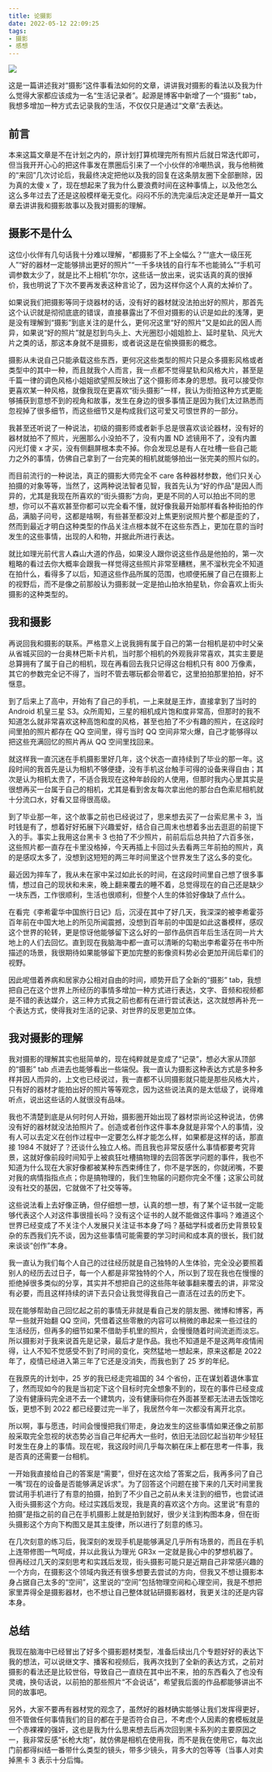 ```yaml
---
title: 论摄影
date: 2022-05-12 22:09:25
tags:
- 摄影
- 感想
---
```


![](/images/qiniu_img/Picture1.jpg)

这是一篇讲述我对“摄影”这件事看法如何的文章，讲讲我对摄影的看法以及我为什么觉得大家都应该成为一名“生活记录者”。起源是博客中新增了一个“摄影” tab，我想多增加一种方式去记录我的生活，不仅仅只是通过“文章”去表达。


## 前言
本来这篇文章是不在计划之内的，原计划打算梳理完所有照片后就日常迭代即可，但当我开开心心的把这件事发在票圈后引来了一个小伙伴的冷嘲热讽，我与他稍微的“来回”几次讨论后，我最终决定把他以及我的回复在这条朋友圈下全部删除，因为真的太傻 x 了，现在想起来了我为什么要浪费时间在这种事情上，以及他怎么这么多年过去了还是这般模样毫无变化。闷闷不乐的洗完澡后决定还是单开一篇文章去讲讲我和摄影故事以及我对摄影的理解。

## 摄影不是什么
这位小伙伴有几句话我十分难以理解，“都摄影了不上全幅么？”“底大一级压死人”“好的器材一定能够排出更好的照片”“一千多块钱的自行车不也能骑么”“手机可调参数太少了，就是比不上相机”尔尔，这些话一放出来，说实话真的真的很掉价，我也明说了下次不要再发表这种言论了，因为这样你这个人真的太掉价了。

如果说我们把摄影等同于烧器材的话，没有好的器材就没法拍出好的照片，那首先这个认识就是彻彻底底的错误，直接暴露出了不但对摄影的认识是如此的浅薄，更是没有理解到“摄影”到底关注的是什么，更何况这里“好的照片”又是如此的因人而异，如果说“好的照片”就是怼到鸟头上、大光圈怼小姐姐脸上、延时星轨、风光大片之类的话，那这本身就不是摄影，或者说这是在偷换摄影的概念。

摄影从未说自己只能承载这些东西，更何况这些类型的照片只是众多摄影风格或者类型中的其中一种，而且就我个人而言，我一点都不觉得星轨和风格大片，甚至是千篇一律的调色风格小姐姐欲望照反映出了这个摄影师本身的思想。我可以接受你更喜欢某一种风格，就像我现在更喜欢“街头摄影”一样，我认为街拍这种方式更能够捕获到意想不到的视角和故事，发生在身边的很多事情正是因为我们太过熟悉而忽视掉了很多细节，而这些细节又是构成我们这可爱又可恨世界的一部分。

我甚至还听说了一种说法，初级的摄影师或者新手总是很喜欢谈论器材，没有好的器材就拍不了照片，光圈那么小没拍不了，没有内置 ND 滤镜用不了，没有内置闪光灯傻 x 才买，没有侧翻屏根本卖不掉。你会发现总是有人在吐槽一些自己能力之外的事情，仿佛自己拿到了一台完美的相机就能够拍出一张完美的照片似的。

而目前流行的一种说法，真正的摄影大师完全不 care 各种器材参数，他们只关心拍摄的对象等等，当然了，这两种说法智者见智，我首先认为“好的作品”是因人而异的，尤其是我现在所喜欢的“街头摄影”方向，更是不同的人可以拍出不同的思想，你可以不喜欢甚至你都可以完全看不懂，就好像我最开始那样看各种街拍的作品，满脑子问号，这都是啥啊，有些甚至都没对上焦更别说照片整个都是歪的了，然而到最近才明白这种类型的作品关注点根本就不在这些东西上，更加在意的当时发生的这些事情，出现的人和物，并据此所进行表达。

就比如理光前代言人森山大道的作品，如果没人跟你说这些作品是他拍的，第一次粗略的看过去你大概率会跟我一样觉得这些照片非常至糟糕，黑不溜秋完全不知道在拍什么，看得多了以后，知道这些作品所属的范围，也顺便拓展了自己在摄影上的视野后，而不是像之前那般认为摄影就一定是拍山拍水拍星轨，你会喜欢上街头摄影的这种类型的。

## 我和摄影
再说回我和摄影的联系。严格意义上说我拥有属于自己的第一台相机是初中时父亲从省城买回的一台奥林巴斯卡片机，当时那个相机的外观我非常喜欢，其实主要是总算拥有了属于自己的相机，现在再看回去我只记得这台相机只有 800 万像素，其它的参数完全记不得了，当时不管去哪玩都会带着它，这里拍拍那里拍拍，好不惬意。

到了后来上了高中，开始有了自己的手机，一上来就是王炸，直接拿到了当时的 Android 机皇三星 S3。众所周知，三星的相机成片饱和度非常高，但那时的我不知道怎么就非常喜欢这种高饱和度的风格，甚至也拍了不少有趣的照片，在这段时间里拍的照片都存在 QQ 空间里，得亏当时 QQ 空间非常火爆，自己才能够得以把这些充满回忆的照片再从 QQ 空间里找回来。

就这样我一直沉迷在手机摄影里好几年，这个状态一直持续到了毕业的那一年。这段时间的我首先是认为相机不够便捷，没有手机这台触手可得的设备来得自由；其次是认为相机太贵了，不适合我现在这种年龄段的人使用，但那时我内心里其实是很想再买一台属于自己的相机，尤其是看到舍友每次拿出他的那台白色索尼相机就十分流口水，好看又显得很高级。

到了毕业那一年，这个故事之前也已经说过了，思来想去买了一台索尼黑卡 3，当时钱是有了，想着好好拓展下兴趣爱好，结合自己周末也想着多出去逛逛的前提下入的手。事实上我用这台黑卡 3 也拍了不少照片，前前后后总共拍了六百多张，这些照片都一直存在卡里没格掉，今天再插上卡回过头去看两三年前拍的照片，真的是感叹太多了，没想到这短短的两三年时间里这个世界发生了这么多的变化。

最近因为摔车了，我从未在家中呆过如此长的时间，在这段时间里自己想了很多事情，想过自己的现状和未来，晚上翻来覆去的睡不着，总觉得现在的自己还是缺少一块东西，工作很顺利，生活也很顺利，但整个人生的体验好像缺了点什么。

在看完《李希霍华中国旅行日记》后，沉浸在其中了好几天，我深深的被李希霍芬百年前在中国大地上的所见所闻震撼，没想到百年前的中国是如此这番模样，感叹这个世界的轮转，更是惊讶他能够留下这么好的一部作品供百年后生活在同一片大地上的人们去回忆。直到现在我脑海中都一直可以清晰的勾勒出李希霍芬在书中所描述的场景，我很期待如果能够留下更加完整的影像资料势必会更加开阔后辈们的视野。

因此呢借着养病和居家办公相对自由的时间，顺势开启了全新的“摄影” tab，我想把自己在这个世界上所经历的事情多增加一种方式进行表达，文字、音频和视频都是不错的表达媒介，这三种方式我之前也都有在进行尝试表达，这次就想再补充一个表达方式，使得我对生活的记录、对世界的反思更加立体。

## 我对摄影的理解
我对摄影的理解其实也挺简单的，现在纯粹就是变成了“记录”，想必大家从顶部的“摄影” tab 点进去也能够看出一些端倪。我一直认为摄影这种表达方式是多种多样并因人而异的，上文也已经说过，我一直都不认同摄影就只能是那些风格大片，只有好的器材才能拍出好的照片等等观念，因为这些说法真的是太低级了，说得难听点，说出这些话的人就很没有品味。

我也不清楚到底是从何时何人开始，摄影圈开始出现了器材崇尚论这种说法，仿佛没有好的器材就没法拍照片了。创造或者创作这件事本身就是非常个人的事情，没有人可以去定义在创作过程中一定要怎么样才能怎么样，如果都是这样的话，那直接 1984 不就好了？还谈什么独立人格。而且我也非常反感什么事情都要考究背景，这就好像前段时间知乎上被疯狂吐槽搞物理的去回答医学问题的事件，我也不知道为什么现在大家好像都被某种东西束缚住了，你不是学医的，你就闭嘴，不要对我的病情指指点点；你是搞物理的，我们生物届的问题你完全不懂；这家公司就没有社交的基因，它就做不了社交等等。

这些说法看上去好像正确，但仔细想一想，认真的想一想，有了某个证书就一定能够代表这个人对这件事很擅长吗？没有这个证书的人就不能做这件事吗？难道这个世界已经变成了不关注个人发展只关注证书本身了吗？基础学科或者历史背景较复杂的东西我们先不谈，因为这些事情可能需要的学习时间和成本真的很长，我们就来谈谈“创作”本身。

我一直认为我们每个人自己的过往经历就是自己独特的人生体验，完全没必要照着别人的经历去过日子，每一个人都是非常独特的个人，所以到了现在我也在慢慢的拒绝掉很多类似的分享，其实并不想把自己的这些陈年破事翻来覆去的讲，非常没有必要，而且这样持续的讲下去只会让我觉得我自己一直活在过去的历史下。

现在能够帮助自己回忆起之前的事情无非就是看自己发的朋友圈、微博和博客，再早一些就开始翻 QQ 空间，凭借着这些零散的内容可以稍微的串起来一些过往的生活经历，但再多的细节如果不借助手机里的照片，会慢慢随着时间流逝而淡忘。所以摄影对于我来说首先是记录，最后才是作品。我也不知道是不是这两年疫情闹得，让人不知不觉感受不到了时间的变化，突然猛地一想起来，原来这都是 2022 年了，疫情已经进入第三年了它还是没消失，而我也到了 25 岁的年纪。

在我原先的计划中，25 岁的我已经走完祖国的 34 个省份，正在谋划着退休事宜了，然而现如今的我是当初定下这个目标时完全想象不到的，现在的事件已经变成了没有健康码完全进不去一个建筑内，没有健康码你在外面甚至都无法进去饭馆吃饭，更想不到 2022 都已经要过完一半了，我居然今年一次都没有离开北京。

所以啊，事与愿违，时间会慢慢把我们带走，身边发生的这些事情如果还像之前那般采取完全忽视的状态势必当自己年纪再大一些时，依旧无法回忆起当初年少轻狂时发生在身上的事情。现在呢，我这段时间几乎每次躺在床上都在思考一件事，我是否真的还需要一台相机。

一开始我直接给自己的答案是“需要”，但好在这次给了答案之后，我再多问了自己一嘴“现在的设备是否能够满足诉求”。为了回答这个问题在接下来的几天时间里我尝试用手机进行了有意的拍摄，拍到了不少自己之前从未关注到的细节，也尝试进入街头摄影这个方向。经过实践后发现，我是真的喜欢这个方向。这里说“有意的拍摄”是指之前的自己在手机摄影上就是拍到就好，很少关注到构图本身，但在街头摄影这个方向下构图又是其主旋律，所以进行了刻意的练习。

在几次刻意的练习后，我深刻的发现手机是能够满足几乎所有场景的，而且在手机上连带修图一气呵成，并以此我认为理光 GR3x 一定就是我心中的梦想机器了。但再经过几天的深刻思考和实践后发现，街头摄影可能只是近期自己非常感兴趣的一个方向，在摄影这个领域内我还有很多想要去尝试的方向，但我又不想让摄影本身占据自己太多的“空间”，这里说的“空间”包括物理空间和心理空间，我是不想把家里弄得全是摄影器材，也不想让自己整体就钻研摄影器材，我更关注的还是内容本身。

## 总结

我现在脑海中已经冒出了好多个摄影题材类型，准备后续出几个专题好好的表达下我的想法，可以说继文字、播客和视频后，我再次找到了全新的表达方式，之前对摄影的看法还是比较世俗，导致自己一直绕在其中出不来，拍的东西看久了也没有灵魂，换句话说，以前拍的那些照片“不会说话”，希望我后面的作品都能够讲出不同的故事吧。

另外，大家不要再有器材党的观念了，虽然好的器材确实能够让我们发挥得更好，但不管做任何事情我们的目的都在于是否符合自己，不考虑个人因素的套模板就是一个赤裸裸的强奸，这也是我为什么思来想去后再次回到黑卡系列的主要原因之一，我非常反感“长枪大炮”，就仿佛是相机在使用我，而不是我在使用它，每次出门前都得纠结一番带什么类型的镜头，带多少镜头，背多大的包等等（当事人对卖掉黑卡 3 表示十分后悔。
